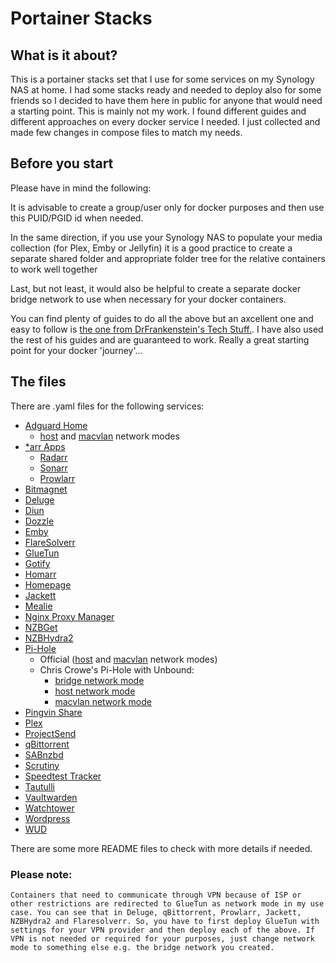 # Portainer Stacks

## What is it about?

This is a portainer stacks set that I use for some services on my Synology NAS at home. I had some stacks ready and needed to deploy also for some friends so I decided to have them here in public for anyone that would need a starting point.
This is mainly not my work. I found different guides and different approaches on every docker service I needed. I just collected and made few changes in compose files to match my needs. 

## Before you start

Please have in mind the following:

It is advisable to create a group/user only for docker purposes and then use this PUID/PGID id when needed. 

In the same direction, if you use your Synology NAS to populate your media collection (for Plex, Emby or Jellyfin) it is a good practice to create a separate shared folder and appropriate folder tree for the relative containers to work well together

Last, but not least, it would also be helpful to create a separate docker bridge network to use when necessary for your docker containers. 

You can find plenty of guides to do all the above but an axcellent one and easy to follow is [the one from DrFrankenstein's Tech Stuff.](https://drfrankenstein.co.uk/category/initial-setup-7-2/). I have also used the rest of his guides and are guaranteed to work. Really a great starting point for your docker 'journey'...

## The files

There are .yaml files for the following services:
- [Adguard Home](./adguard-home/)
    - [host](./adguard-home/adguard-host.yaml) and [macvlan](./adguard-home/adguard-macvlan.yaml) network modes
- [*arr Apps](./arr-apps/) 
    - [Radarr](./arr-apps/radarr.yaml)
    - [Sonarr](./arr-apps/sonarr.yaml)
    - [Prowlarr](./arr-apps/prowlarr.yaml)
- [Bitmagnet](./bitmagnet/)
- [Deluge](./deluge/)
- [Diun](./diun/)
- [Dozzle](./dozzle/)
- [Emby](./emby/)
- [FlareSolverr](./flaresolverr/)
- [GlueTun](./flaresolverr/)
- [Gotify](./gotify/)
- [Homarr](./homarr/)
- [Homepage](./homepage/)
- [Jackett](./jackett/)
- [Mealie](./mealie/)
- [Nginx Proxy Manager](./nginx-proxy-manager/)
- [NZBGet](./nzbget/)
- [NZBHydra2](./nzbhydra2/)
- [Pi-Hole](./pihole/)
    - Official ([host](./pihole/official/pihole-host.yaml) and [macvlan](./pihole/official/pihole-macvlan.yaml) network modes)
    - Chris Crowe's Pi-Hole with Unbound:
        - [bridge network mode](./pihole/crhriscrowe-bridge/)
        - [host network mode](./pihole/chriscrowe-host/)
        - [macvlan network mode](./pihole/chriscrowe-macvlan/)
- [Pingvin Share](./pingvin/)
- [Plex](./pingvin/)
- [ProjectSend](./projectsend/)
- [qBittorrent](./qbittorrent/)
- [SABnzbd](./sabnzbd/)
- [Scrutiny](./scrutiny/)
- [Speedtest Tracker](./speedtest/)
- [Tautulli](./tautulli/)
- [Vaultwarden](./vaultwarden/)
- [Watchtower](./watchtower/)
- [Wordpress](./wordpress/)
- [WUD](./wud/)

There are some more README files to check with more details if needed.

### Please note:
    Containers that need to communicate through VPN because of ISP or other restrictions are redirected to GlueTun as network mode in my use case. You can see that in Deluge, qBittorrent, Prowlarr, Jackett, NZBHydra2 and Flaresolverr. So, you have to first deploy GlueTun with settings for your VPN provider and then deploy each of the above. If VPN is not needed or required for your purposes, just change network mode to something else e.g. the bridge network you created.

